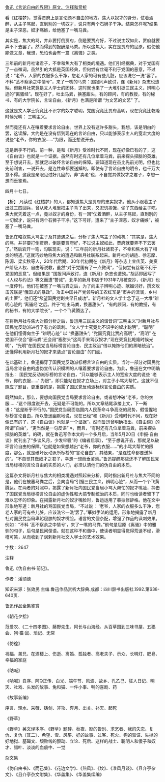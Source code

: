 [鲁迅《言论自由的界限》原文、注释和赏析](https://www.vrrw.net/wx/9673.html)

看《红楼梦》，觉得贾府上是言论颇不自由的地方。焦大以奴才的身分，仗着酒醉，从主子骂起，直到别的一切奴才，说只有两个石狮子干净。结果怎样呢?结果是主子深恶，奴才痛嫉，给他塞了一嘴马粪。

其实是，焦大的骂，并非要打倒贾府，倒是要贾府好，不过说主奴如此，贾府就要弄不下去罢了。然而得到的报酬是马粪。所以这焦大，实在是贾府的屈原，假使他能做文章，我想，恐怕也会有一篇《离骚》之类。

三年前的新月社诸君子，不幸和焦大有了相类的境遇。他们引经据典，对于党国有了一点微词，虽然引的大抵是英国经典，但何尝有丝毫不利于党国的恶意，不过说：“老爷，人家的衣服多么干净，您老人家的可有些儿脏，应该洗它一洗”罢了。不料“荃不察余之中情兮”，来了一嘴的马粪：国报同声致讨，连《新月》杂志也遭殃。但新月社究竟是文人学士的团体，这时就也来了一大堆引据三民主义，辨明心迹的“离骚经”。现在好了，吐出马粪，换塞甜头，有的顾问，有的教授，有的秘书，有的大学院长，言论自由，《新月》也满是所谓 “为文艺的文艺” 了。

这就是文人学士究竟比不识字的奴才聪明，党国究竟比贾府高明，现在究竟比乾隆时候光明： 三明主义。

然而竟还有人在嚷着要求言论自由。世界上没有这许多甜头，我想，该是明白的罢，这误解，大约是在没有悟到现在的言论自由，只以能够表示主人的宽宏大度的说些“老爷，你的衣服……”为限，而还想说开去。

这是断乎不行的。前一种，是和《新月》受难时代不同，现在好像已有的了，这《自由谈》也就是一个证据，虽然有时还有几位拿着马粪，前来探头探脑的英雄。至于想说开去，那就足以破坏言论自由的保障。要知道现在虽比先前光明，但也比先前利害，一说开去，是连性命都要送掉的。即使有了言论自由的明令，也千万大意不得。这我是亲眼见过好几回的，非“卖老”也，不自觉其做奴才之君子，幸想一想而垂鉴焉。

四月十七日。



【析】 凡读过《红楼梦》的人，都知道焦大是贾府的忠实奴才。他从小跟着主子出过三四回兵，曾从死人堆里把主子背了出来，又忍饥挨饿，偷了东西给主子吃。焦大就凭着这一点，竟以奴才的身份，有一回“仗着酒醉，从主子骂起，直到别的一切奴才，说只有两个石狮子干净。”这下可好，遭来了“主子深恶，奴才痛嫉”，被塞了一嘴马粪。

鲁迅在略叙焦大骂主子及其遭遇之后，分析了焦大骂主子的动机：“其实是，焦大的骂，并非要打倒贾府，倒是要贾府好，不过说主奴如此，贾府就要弄不下去罢了。”然后宕开一笔，勾联现实，说：“三年前的新月社诸君子，不幸和焦大有了相类的境遇。”这就巧妙地将焦大的遭遇和新月社联系起来。新月社的胡适、徐志摩、陈源、梁实秋等人，20年代后期、30年代初期在《新月》等杂志上宣传英、美资产阶级人权、自由等说教，虽然“对于党国有了一点微词”，“但何尝有丝毫不利于党国的恶意”。但结果是 “国报同声致讨，连《新月》杂志也遭殃。”胡适即因写了《人权与约法》等文而遭“警诫”，北平的新月书店于1931年7月被查抄，《新月》也一度停刊。他们在被塞了一嘴马粪之后，为了向主子辨明心迹、献媚讨好，撰文攻击苏联是“俄国式的暴政”，攻击中国共产党领导的工农红军是“市井的流氓，乡村的土匪”，他们还“希望国民党剿共早日成功”。新月社的文人学士念了这一大堆“辨明心迹的 ‘离骚经’之后。终于“吐出马粪，换塞甜头”，“有的顾问，有的教授，有的秘书，有的大学院长”，一个个飞黄腾达了。

在将新月社与焦大对照分析之后，鲁迅用三民主义的谐音词“三明主义”对新月社与国民党反动派进行了有力的讽刺。“文人学士究竟比不识字的奴才聪明”，“聪明” 在他们懂得向主子 “辨明心迹” 以 “换塞甜头”; “党国究竟比贾府高明”，“高明” 在党国不仅会“塞马粪”还会用“塞甜头”这两手来驾驭奴才;“现在究竟比乾隆时候光明”，“光明”在国民党当局标榜言论自由、民主政治“借以掩饰他们的黑暗统治”。还懂得利用新月社的奴才来装点“言论自由” 的门面。

在此基础上，鲁迅揭穿了国民党反动派标榜言论自由的实质。当时一部分对国民党当局言论自由的虚伪宣传认识模糊的人嚷着要求言论自由。为此，鲁迅在文中明确指出： 国民党反动派标榜的言论自由，“只以能够表示主人的宽宏大度的说些 ‘老爷，你的衣服……’ 为限”，即只能站在奴才立场上，对主子小骂大帮忙。这就不但照应了题目，更重要的是，揭露了国民党反动派标榜言论自由的实质。

既然如此，那么，要想向国民党当局要求言论自由，或者想冲破“老爷，你的衣服……”这个限度说开去，无疑是不可能的。所以文章结尾承接上文，下一断语：“这是断乎不行的。”国民党当局面临国内人民革命斗争高涨的局势，假惺惺地标榜言论自由，所以鲁迅幽默地说，现在已经“和《新月》受难时代不同，现在好像已有的了，这《自由谈》也就是一个证据”。然而鲁迅曾明确指出，《自由谈》的所谓“自由”，“更当然是一句反语” ※，而且，“有时还有几位拿着马粪，前来探头探脑的英雄”。的确，就在鲁迅写作本文的一个多月后，当年5月20日《申报·自由谈》就刊出了“多谈风月，少发牢骚”的《编者启事》，“至于想说开去，那就足以破坏言论自由的保障。”也就是如果想越出“老爷，你的衣服……”的小骂大帮忙的限度，那么，就是破坏反动派所标榜的“言论自由”，其结果，“是连性命都要送掉的”。“不自觉其做奴才之君子，幸想一想而垂鉴焉。”鲁迅提醒那些还不了解国民党当局标榜的言论自由的实质的人们，必须认清他们的伪自由的本质。

这篇杂文将新月社与焦大的相类境遇对照起来分析，同时指出新月社与焦大不同的是，他们在被塞马粪之后，会向当局“引据三民主义，辨明心迹”，从而一个个飞黄腾达。在两者的对照中，揭露了新月社向国民党当局小骂大帮忙的奴才嘴脸，抨击了国民党当局标榜言论自由的虚伪性和大搞专制统治的本质，同时也给读者留下了难以忘怀的印象。在揭露新月社的奴才嘴脸时，鲁运运用了摹拟修辞格。他在文中形象地写道：新月社的骂国民党当局，“不过说： ‘老爷，人家的衣服多么干净，您老人家的可有些儿脏，应该洗它一洗’罢了。”摹拟手法的运用，形象地揭露了新月社对国民党当局卑躬屈膝的奴才嘴脸。语言的文俚杂配，增强了作品的讽刺效果。例如：“不料 ‘荃不察余之中情兮’，来了一嘴的马粪。”前句是屈原《离骚》中的雅驯的句子，后句是民间俚语。就在这种不和谐中，使读者明显得觉得荒诞不经，滑稽可笑，从而收到了讽刺新月社文人学士的艺术效果。

字数：2647

注释

鲁迅《伪自由书·前记》。

作者：潘颂德

知识来源：张效民 主编.鲁迅作品赏析大辞典.成都：四川辞书出版社.1992.第638-640页.

鲁迅作品全集鉴赏

《朝花夕拾》

范爱农、《二十四孝图》、藤野先生、阿长与山海经、从百草园到三味书屋、五猖会、狗·猫·鼠、琐记、无常

《仿徨》

祝福、弟兄、在酒楼上、伤逝、离婚、孤独者、高老夫子、示众、长明灯、肥皂、幸福的家庭

《呐喊》

《呐喊》自序、阿Q正传、白光、端午节、风波、故乡、孔乙己、狂人日记、明天、社戏、头发的故事、兔和猫、一件小事、鸭的喜剧、药

《故事新编》

序言、理水、采薇、铸剑、非攻、奔月、出关、补天、起死

《野草》

《野草》英文译本序、《野草》题辞、秋夜、影的告别、求乞者、我的失恋、复仇、复仇〔其二〕、希望、雪、风筝、好的故事、过客、死火、狗的驳诘、失掉的好地狱、墓碣文、颓败线的颤动、立论、死后、这样的战士、聪明人和傻子和奴才、腊叶、淡淡的血痕中、一觉

杂文集

《伪自由书》、《而己集》、《花边文学》、《热风》、《坟》、《准风月谈》、《且介亭杂文》、《且介亭杂文附集》、《华盖集》、《华盖集续编》

